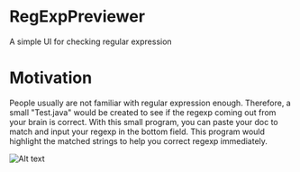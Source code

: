 # RegExpPreviewer
A simple UI for checking regular expression

# Motivation
People usually are not familiar with regular expression enough. Therefore, a small "Test.java" would be created to see if the regexp coming out from your brain is correct. With this small program, you can paste your doc to match and input your regexp in the bottom field. This program would highlight the matched strings to help you correct regexp immediately.

![Alt text](http://i.imgur.com/3zFu5K0.png?1 "Screenshot")
